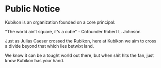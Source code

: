 # Public Notice

Kubikon is an organization founded on a core principal:

"The world ain't square, it's a cube" - Cofounder Robert L. Johnson

Just as Julias Caeser crossed the Rubikon,
here at Kubikon we aim to cross a divide beyond that which lies betwixt land.

We know it can be a tought world out there,
but when shit hits the fan, just know
Kubikon has your hand.

